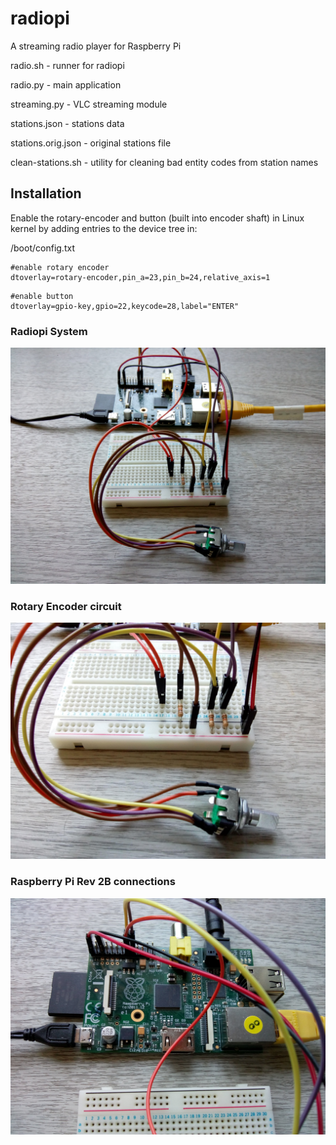 # radiopi
A streaming radio player for Raspberry Pi

radio.sh - runner for radiopi

radio.py - main application

streaming.py - VLC streaming module

stations.json - stations data

stations.orig.json - original stations file

clean-stations.sh - utility for cleaning bad entity codes from station names


## Installation
Enable the rotary-encoder and button (built into encoder shaft) in Linux
kernel by adding entries to the device tree in: 

/boot/config.txt

```
#enable rotary encoder
dtoverlay=rotary-encoder,pin_a=23,pin_b=24,relative_axis=1
```

```
#enable button
dtoverlay=gpio-key,gpio=22,keycode=28,label="ENTER"
```

### Radiopi System
![Radiopi System](img/radiopi-1.jpg)

### Rotary Encoder circuit
![Rotary Encoder circuit](img/radiopi-2.jpg)

### Raspberry Pi Rev 2B connections
![Raspberry Pi Rev 2B connections](img/radiopi-3.jpg)
